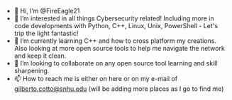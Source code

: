 - 👋 Hi, I’m @FireEagle21
- 👀 I’m interested in all things Cybersecurity related! Including more in code developments with Python, C++, Linux, Unix, PowerShell - Let's trip the light fantastic!
- 🌱 I’m currently learning C++ and how to cross platform my creations. Also looking at more open source tools to help me navigate the network and keep it clean.
- 💞️ I’m looking to collaborate on any open source tool learning and skill sharpening.
- 📫 How to reach me is either on here or on my e-mail of gilberto.cotto@snhu.edu (will be adding more places as I go to find me)

<!---
FireEagle21/FireEagle21 is a ✨ special ✨ repository because its `README.md` (this file) appears on your GitHub profile.
You can click the Preview link to take a look at your changes.
--->
